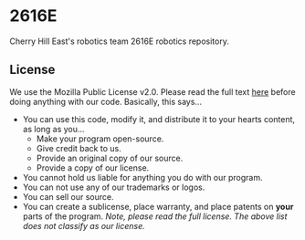 # 2616E
Cherry Hill East's robotics team 2616E robotics repository.

## License
We use the Mozilla Public License v2.0. Please read the full text [here](https://github.com/Cameronlund4/2616E/blob/master/license.txt) before doing anything with our code. Basically, this says...
* You can use this code, modify it, and distribute it to your hearts content, as long as you...
  - Make your program open-source.
  - Give credit back to us.
  - Provide an original copy of our source.
  - Provide a copy of our license.
* You cannot hold us liable for anything you do with our program.
* You can not use any of our trademarks or logos.
* You can sell our source.
* You can create a sublicense, place warranty, and place patents on **your** parts of the program.
*Note, please read the full license. The above list does not classify as our license.*
